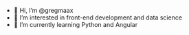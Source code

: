 - 👋 Hi, I’m @gregmaax
- 👀 I’m interested in front-end development and data science
- 🌱 I’m currently learning Python and Angular

<!---
gregmaax/gregmaax is a ✨ special ✨ repository because its `README.md` (this file) appears on your GitHub profile.
You can click the Preview link to take a look at your changes.
--->
